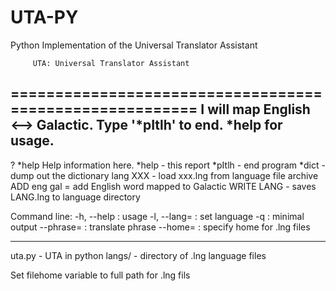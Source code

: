 # UTA-PY
Python Implementation of the Universal Translator Assistant

         UTA: Universal Translator Assistant
========================================================
I will map English <--> Galactic. Type '*pItlh' to end.
                                        *help for usage.
--------------------------------------------------------
? *help
Help information here.
*help    - this report
*pItlh   - end program
*dict - dump out the dictionary
lang XXX - load xxx.lng from language file archive
ADD eng gal = add English word mapped to Galactic
WRITE LANG - saves LANG.lng to language directory

Command line: 
-h, --help  : usage
-l, --lang= : set language
-q : minimal output
--phrase= : translate phrase
--home= : specify home for .lng files

 ---
uta.py - UTA in python
langs/ - directory of .lng language files

Set filehome variable to full path for .lng fils                   
